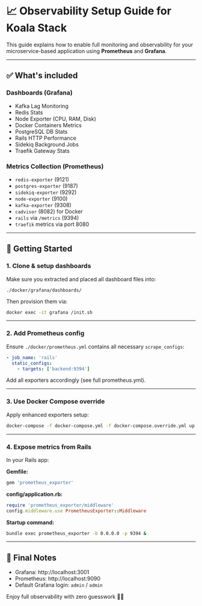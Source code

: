 # 📈 Observability Setup Guide for Koala Stack

This guide explains how to enable full monitoring and observability for your microservice-based application using **Prometheus** and **Grafana**.

---

## ✅ What's included

### Dashboards (Grafana)
- Kafka Lag Monitoring
- Redis Stats
- Node Exporter (CPU, RAM, Disk)
- Docker Containers Metrics
- PostgreSQL DB Stats
- Rails HTTP Performance
- Sidekiq Background Jobs
- Traefik Gateway Stats

### Metrics Collection (Prometheus)
- `redis-exporter` (9121)
- `postgres-exporter` (9187)
- `sidekiq-exporter` (9292)
- `node-exporter` (9100)
- `kafka-exporter` (9308)
- `cadvisor` (8082) for Docker
- `rails` via `/metrics` (9394)
- `traefik` metrics via port 8080

---

## 🚀 Getting Started

### 1. Clone & setup dashboards

Make sure you extracted and placed all dashboard files into:

```
./docker/grafana/dashboards/
```

Then provision them via:

```bash
docker exec -it grafana /init.sh
```

---

### 2. Add Prometheus config

Ensure `./docker/prometheus.yml` contains all necessary `scrape_configs`:

```yaml
- job_name: 'rails'
  static_configs:
    - targets: ['backend:9394']
```

Add all exporters accordingly (see full prometheus.yml).

---

### 3. Use Docker Compose override

Apply enhanced exporters setup:

```bash
docker-compose -f docker-compose.yml -f docker-compose.override.yml up --build
```

---

### 4. Expose metrics from Rails

In your Rails app:

**Gemfile:**
```ruby
gem 'prometheus_exporter'
```

**config/application.rb:**
```ruby
require 'prometheus_exporter/middleware'
config.middleware.use PrometheusExporter::Middleware
```

**Startup command:**
```bash
bundle exec prometheus_exporter -b 0.0.0.0 -p 9394 &
```

---

## 📍 Final Notes

- Grafana: http://localhost:3001
- Prometheus: http://localhost:9090
- Default Grafana login: `admin` / `admin`

Enjoy full observability with zero guesswork 🐨🚀